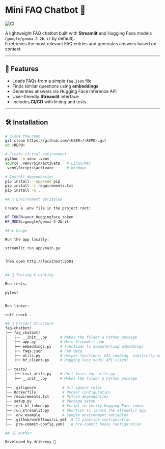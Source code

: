 # Mini FAQ Chatbot 🤖

![CI](https://github.com/<USER>/<REPO>/actions/workflows/ci.yml/badge.svg)

A lightweight FAQ chatbot built with **Streamlit** and Hugging Face models (`google/gemma-2-2b-it` by default).  
It retrieves the most relevant FAQ entries and generates answers based on context.

---

## 🚀 Features
- Loads FAQs from a simple `faq.json` file  
- Finds similar questions using **embeddings**  
- Generates answers via Hugging Face Inference API  
- User-friendly **Streamlit** interface  
- Includes **CI/CD** with linting and tests  

---

## 🛠️ Installation

```bash
# Clone the repo
git clone https://github.com/<USER>/<REPO>.git
cd <REPO>

# Create virtual environment
python -m venv .venv
source .venv/bin/activate   # Linux/Mac
.venv\Scripts\activate      # Windows

# Install dependencies
pip install --upgrade pip
pip install -r requirements.txt
pip install -e .

## 🔑 Environment Variables

Create a .env file in the project root:

HF_TOKEN=your_huggingface_token
HF_MODEL=google/gemma-2-2b-it

## ▶️ Usage

Run the app locally:

streamlit run app/main.py


Then open http://localhost:8501
.

## 🧪 Testing & Linting

Run tests:

pytest


Run linter:

ruff check .

## 📂 Project Structure
faq-chatbot/
│── faq_chatbot/
│   ├── __init__.py      # Makes the folder a Python package
│   ├── app.py           # Main Streamlit app
│   ├── embeddings.py    # Functions to compute/load embeddings
│   ├── faqs.json        # FAQ data
│   ├── utils.py         # Helper functions: FAQ loading, similarity search
│   ├── hf_client.py     # Hugging Face model API client
│
│── tests/
│   ├── test_utils.py    # Unit tests for utils.py
│   ├── __init__.py      # Makes the folder a Python package
│
│── .gitignore            # Git ignore rules
│── Dockerfile            # Docker configuration
│── requirements.txt      # Python dependencies
│── setup.py              # Package setup
│── test_hf_token.py      # Script to verify Hugging Face token
│── run_streamlit.py      # Shortcut to launch the Streamlit app
│── .env.example          # Sample environment variables
│── .github/workflows/ci.yml  # CI pipeline configuration
│── .pre-commit-config.yaml   # Pre-commit hooks configuration

## 👨‍💻 Author

Developed by drikseyy 🚀
